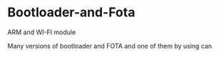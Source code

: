 # Bootloader-and-Fota
ARM and WI-FI module 

Many versions of bootloader and FOTA and one of them by using can 
